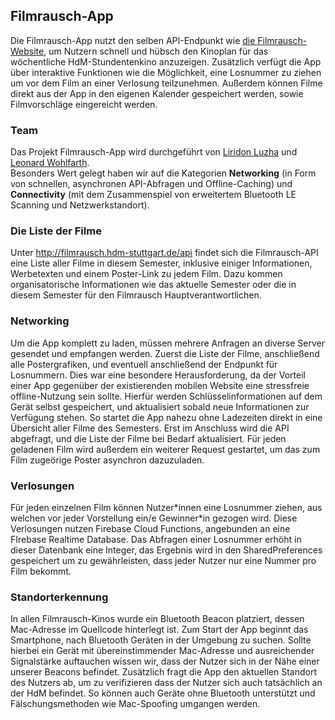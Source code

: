 ## Filmrausch-App

Die Filmrausch-App nutzt den selben API-Endpunkt wie [die Filmrausch-Website](http://filmrausch.hdm-stuttgart.de/), 
um Nutzern schnell und hübsch den Kinoplan für das wöchentliche HdM-Stundentenkino anzuzeigen. 
Zusätzlich verfügt die App über interaktive Funktionen wie die Möglichkeit, eine Losnummer zu ziehen um vor dem Film an einer Verlosung teilzunehmen.
Außerdem können Filme direkt aus der App in den eigenen Kalender gespeichert werden, sowie Filmvorschläge eingereicht werden.

### Team
Das Projekt Filmrausch-App wird durchgeführt von [Liridon Luzha](mailto:ll032@hdm-stuttgart.de) und [Leonard Wohlfarth](mailto:lw062@hdm-stuttgart.de).  
Besonders Wert gelegt haben wir auf die Kategorien **Networking** (in Form von schnellen, asynchronen API-Abfragen und Offline-Caching) und **Connectivity** (mit dem Zusammenspiel von
erweitertem Bluetooth LE Scanning und Netzwerkstandort).

### Die Liste der Filme

Unter http://filmrausch.hdm-stuttgart.de/api findet sich die Filmrausch-API eine Liste aller Filme in diesem Semester, 
inklusive einiger Informationen, Werbetexten und einem Poster-Link zu jedem Film. Dazu kommen organisatorische Informationen wie das aktuelle Semester oder 
die in diesem Semester für den Filmrausch Hauptverantwortlichen.

### Networking

Um die App komplett zu laden, müssen mehrere Anfragen an diverse Server gesendet und empfangen werden. Zuerst die Liste der Filme, anschließend alle Postergrafiken, und eventuell
anschließend der Endpunkt für Losnummern.
Dies war eine besondere Herausforderung, da der Vorteil einer App gegenüber
der existierenden mobilen Website eine stressfreie offline-Nutzung sein sollte. Hierfür werden Schlüsselinformationen auf dem Gerät selbst gespeichert, und aktualisiert sobald neue
Informationen zur Verfügung stehen. So startet die App nahezu ohne Ladezeiten direkt in eine Übersicht aller Filme des Semesters.
Erst im Anschluss wird die API abgefragt, und die Liste der Filme bei Bedarf aktualisiert. Für jeden geladenen Film wird außerdem ein weiterer Request gestartet, um das zum Film zugeörige Poster
asynchron dazuzuladen.

### Verlosungen

Für jeden einzelnen Film können Nutzer\*innen eine Losnummer ziehen, aus welchen vor jeder Vorstellung ein/e Gewinner\*in gezogen wird. Diese Verlosungen nutzen Firebase Cloud
Functions, angebunden an eine FIrebase Realtime Database. Das Abfragen einer Losnummer erhöht in dieser Datenbank eine Integer, das Ergebnis wird in den SharedPreferences
gespeichert um zu gewährleisten, dass jeder Nutzer nur eine Nummer pro Film bekommt.

### Standorterkennung

In allen Filmrausch-Kinos wurde ein Bluetooth Beacon platziert, dessen Mac-Adresse im Quellcode hinterlegt ist. Zum Start der App beginnt das Smartphone, 
nach Bluetooth Geräten in der Umgebung zu suchen. Sollte hierbei ein Gerät mit übereinstimmender Mac-Adresse und ausreichender Signalstärke auftauchen wissen wir, dass der Nutzer sich in der Nähe einer
unserer Beacons befindet. Zusätzlich fragt die App den aktuellen Standort des Nutzers ab, um zu verifizieren dass der Nutzer sich auch tatsächlich an der HdM befindet. So können
auch Geräte ohne Bluetooth unterstützt und Fälschungsmethoden wie Mac-Spoofing umgangen werden.
